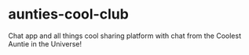 # aunties-cool-club
Chat app and all things cool sharing platform with chat from the Coolest Auntie in the Universe!
